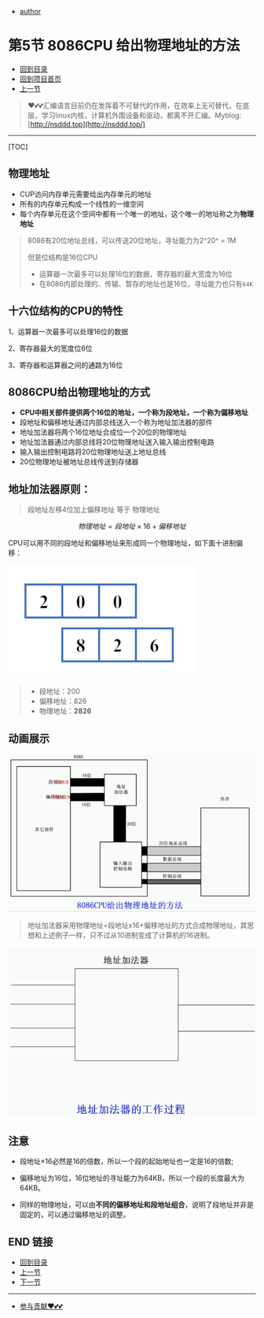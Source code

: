 + [author](https://github.com/3293172751)

# 第5节 8086CPU 给出物理地址的方法

+ [回到目录](../README.md)
+ [回到项目首页](../../README.md)
+ [上一节](4.md)
> ❤️💕💕汇编语言目前仍在发挥着不可替代的作用，在效率上无可替代，在底层，学习linux内核，计算机外围设备和驱动，都离不开汇编。Myblog:[http://nsddd.top](http://nsddd.top/)
---
[TOC]

## 物理地址

+ CUP访问内存单元需要给出内存单元的地址
+ 所有的内存单元构成一个线性的一维空间
+ 每个内存单元在这个空间中都有一个唯一的地址，这个唯一的地址称之为**物理地址**

> 8086有20位地址总线，可以传送20位地址，寻址能力为2^20^ = 1M
>
> 但是位结构是16位CPU
>
> + 运算器一次最多可以处理16位的数据，寄存器的最大宽度为16位
> + 在8086内部处理的、传输、暂存的地址也是16位，寻址能力也只有`64K`



##  十六位结构的CPU的特性

1、运算器一次最多可以处理16位的数据

2、寄存器最大的宽度位6位

3、寄存器和运算器之间的通路为16位

## 8086CPU给出物理地址的方式

+ **CPU中相关部件提供两个16位的地址，一个称为段地址，一个称为偏移地址**
+ 段地址和偏移地址通过内部总线送入一个称为地址加法器的部件
+ 地址加法器将两个16位地址合成位一个20位的物理地址
+ 地址加法器通过内部总线将20位物理地址送入输入输出控制电路
+ 输入输出控制电路将20位物理地址送上地址总线
+ 20位物理地址被地址总线传送到存储器

## 地址加法器原则：

> 段地址左移4位加上偏移地址 等于 物理地址

$$
物理地址=段地址×16+偏移地址
$$

CPU可以用不同的段地址和偏移地址来形成同一个物理地址，如下面十进制偏移：

![图片](assets/0458b2db1268c0e8bde855fa6863cfde.png)

> + 段地址：200
> + 偏移地址：826
> + 物理地址：**2826**



## 动画展示

![图片](assets/dbbc02ecd34e57ad1f58dc6f5638bbd5.gif)

> 地址加法器采用物理地址=段地址x16+偏移地址的方式合成物理地址，其思想和上述例子一样，只不过从10进制变成了计算机的16进制。

![图片](assets/7cdf6a95a59829767f6369d7ed806511.gif)



## 注意

+ 段地址×16必然是16的倍数，所以一个段的起始地址也一定是16的倍数;

+ 偏移地址为16位，16位地址的寻址能力为64KB，所以一个段的长度最大为64KB。
+ 同样的物理地址，可以由**不同的偏移地址和段地址组合**，说明了段地址并非是固定的，可以通过偏移地址的调整。



## END 链接
+ [回到目录](../README.md)
+ [上一节](4.md)
+ [下一节](6.md)
---
+ [参与贡献❤️💕💕](https://github.com/3293172751/Block_Chain/blob/master/Git/git-contributor.md)